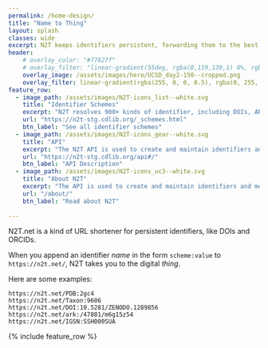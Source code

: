 ```yaml
---
permalink: /home-design/
title: "Name to Thing"
layout: splash
classes: wide
excerpt: N2T keeps identifiers persistent, forwarding them to the best known web addresses.
header:
    # overlay_color: "#77827f"
    # overlay_filter: "linear-gradient(55deg, rgba(0,119,139,1) 0%, rgba(0,119,139,1) 33%, rgba(0,163,173,1) 100%)"
    overlay_image: /assets/images/hero/UCSD_day2-150--cropped.png
    overlay_filter: linear-gradient(rgba(255, 0, 0, 0.5), rgba(0, 255, 255, 0.5))
feature_row:
  - image_path: /assets/images/N2T-icons_list--white.svg
    title: "Identifier Schemes"
    excerpt: "N2T resolves 900+ kinds of identifier, including DOIs, ARKs, and ORCIDs."
    url: "https://n2t-stg.cdlib.org/_schemes.html"
    btn_label: "See all identifier schemes"
  - image_path: /assets/images/N2T-icons_gear--white.svg
    title: "API"
    excerpt: "The N2T API is used to create and maintain identifiers and metadata."
    url: "https://n2t-stg.cdlib.org/api#/"
    btn_label: "API Description"
  - image_path: /assets/images/N2T-icons_uc3--white.svg
    title: "About N2T"
    excerpt: "The API is used to create and maintain identifiers and metadata. "
    url: "/about/"
    btn_label: "Read about N2T"
    
---
```


N2T.net is a kind of URL shortener for persistent identifiers, like DOIs and ORCIDs. 

When you append an identifier *name* in the form `scheme:value` to `https://n2t.net/`, N2T takes you to the digital *thing*.

Here are some examples:

```
https://n2t.net/PDB:2gc4
https://n2t.net/Taxon:9606
https://n2t.net/DOI:10.5281/ZENODO.1289856
https://n2t.net/ark:/47881/m6g15z54
https://n2t.net/IGSN:SSH000SUA
```

{% include feature_row %}

